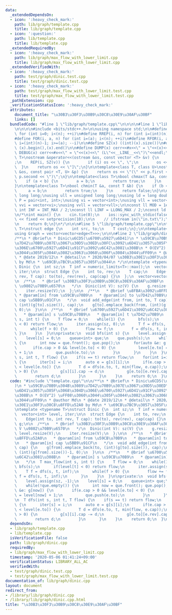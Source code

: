 ```yaml
---
data:
  _extendedDependsOn:
  - icon: ':heavy_check_mark:'
    path: lib/graph/template.cpp
    title: lib/graph/template.cpp
  - icon: ':question:'
    path: lib/template.cpp
    title: lib/template.cpp
  _extendedRequiredBy:
  - icon: ':heavy_check_mark:'
    path: lib/graph/max_flow_with_lower_limit.cpp
    title: lib/graph/max_flow_with_lower_limit.cpp
  _extendedVerifiedWith:
  - icon: ':heavy_check_mark:'
    path: test/graph/dinic.test.cpp
    title: test/graph/dinic.test.cpp
  - icon: ':heavy_check_mark:'
    path: test/graph/max_flow_with_lower_limit.test.cpp
    title: test/graph/max_flow_with_lower_limit.test.cpp
  _pathExtension: cpp
  _verificationStatusIcon: ':heavy_check_mark:'
  attributes:
    document_title: "\u30B3\u30F3\u30B9\u30C8\u30E9\u30AF\u30BF"
    links: []
  bundledCode: "#line 1 \"lib/graph/template.cpp\"\n\n\n\n#line 1 \"lib/template.cpp\"\
    \n\n\n\n#include <bits/stdc++.h>\n\nusing namespace std;\n\n#define REP(i, n)\
    \ for (int i=0; i<(n); ++i)\n#define RREP(i, n) for (int i=(int)(n)-1; i>=0; --i)\n\
    #define FOR(i, a, n) for (int i=(a); i<(n); ++i)\n#define RFOR(i, a, n) for (int\
    \ i=(int)(n)-1; i>=(a); --i)\n\n#define SZ(x) ((int)(x).size())\n#define ALL(x)\
    \ (x).begin(),(x).end()\n\n#define DUMP(x) cerr<<#x<<\" = \"<<(x)<<endl\n#define\
    \ DEBUG(x) cerr<<#x<<\" = \"<<(x)<<\" (L\"<<__LINE__<<\")\"<<endl;\n\ntemplate<class\
    \ T>\nostream &operator<<(ostream &os, const vector <T> &v) {\n    os << \"[\"\
    ;\n    REP(i, SZ(v)) {\n        if (i) os << \", \";\n        os << v[i];\n  \
    \  }\n    return os << \"]\";\n}\n\ntemplate<class T, class U>\nostream &operator<<(ostream\
    \ &os, const pair <T, U> &p) {\n    return os << \"(\" << p.first << \" \" <<\
    \ p.second << \")\";\n}\n\ntemplate<class T>\nbool chmax(T &a, const T &b) {\n\
    \    if (a < b) {\n        a = b;\n        return true;\n    }\n    return false;\n\
    }\n\ntemplate<class T>\nbool chmin(T &a, const T &b) {\n    if (b < a) {\n   \
    \     a = b;\n        return true;\n    }\n    return false;\n}\n\nusing ll =\
    \ long long;\nusing ull = unsigned long long;\nusing ld = long double;\nusing\
    \ P = pair<int, int>;\nusing vi = vector<int>;\nusing vll = vector<ll>;\nusing\
    \ vvi = vector<vi>;\nusing vvll = vector<vll>;\n\nconst ll MOD = 1e9 + 7;\nconst\
    \ int INF = INT_MAX / 2;\nconst ll LINF = LLONG_MAX / 2;\nconst ld eps = 1e-9;\n\
    \n/*\nint main() {\n    cin.tie(0);\n    ios::sync_with_stdio(false);\n    cout\
    \ << fixed << setprecision(10);\n\n    // ifstream in(\"in.txt\");\n    // cin.rdbuf(in.rdbuf());\n\
    \n    return 0;\n}\n*/\n\n\n#line 5 \"lib/graph/template.cpp\"\n\ntemplate<typename\
    \ T>\nstruct edge {\n    int src, to;\n    T cost;\n};\n\ntemplate<typename T>\n\
    using Graph = vector<vector<edge<T>>>;\n\n\n#line 2 \"lib/graph/dinic.cpp\"\n\n\
    /**\n * @brief\n * Dinic\u6CD5(\u6700\u5927\u6D41)\n * \u59CB\u70B9\u304B\u3089\
    \u7D42\u70B9\u307E\u3067\u30D5\u30ED\u30FC\u3092\u6D41\u3057\u305F\u3068\u304D\
    \u306E\u6700\u5927\u6D41\u91CF\u3092\u6C42\u3081\u308B\n * O(EV^2) \uFF08\u3060\
    \u3044\u305F\u3044\u3082\u3063\u3068\u306F\u3084\u3044\uFF09\n * @author Md\n\
    \ * @date 2019/12\n * @detail\n * 2020/04/07 \u30B3\u30E1\u30F3\u30C8\u8FFD\u52A0\
    \ by Md\n * \u69CB\u7BC9\u3057\u305F\u3044\n */\n\ntemplate <typename T>\nstruct\
    \ Dinic {\n  int sz;\n  T inf = numeric_limits<T>::max();\n  vector<int> level,\
    \ iter;\n\n  struct Edge {\n    int to, rev;\n    T cap;\n    Edge(int to, int\
    \ rev, T cap): to(to), rev(rev), cap(cap) {}\n  };\n  vector<vector<Edge>> g;\n\
    \n  /**\n   * @brief \u30B3\u30F3\u30B9\u30C8\u30E9\u30AF\u30BF\n   * @param V\
    \ \u9802\u70B9\u6570\n   */\n  Dinic(int V): sz(V) {\n    g.resize(V);\n    level.resize(V);\n\
    \    iter.resize(V);\n  };\n\n  /**\n   * @brief \u8FBA\u3092\u8FFD\u52A0\n  \
    \ * @param[in] from \u59CB\u70B9\n   * @param[in] to \u7D42\u70B9\n   * @param[in]\
    \ cap \u5BB9\u91CF\n   */\n  void add_edge(int from, int to, T cap) {\n    g[from].emplace_back(to,\
    \ (int)(g[to].size()), cap);\n    g[to].emplace_back(from, (int)(g[from].size())-1,\
    \ 0);\n  }\n\n  /**\n   * @brief \u6700\u5927\u6D41\u3092\u6C42\u3081\u308B\n\
    \   * @param[in] s \u59CB\u70B9\n   * @param[in] t \u7D42\u70B9\n   */\n  T max_flow(int\
    \ s, int t) {\n    T flow = 0;\n    while(1) {\n      bfs(s);\n      if(level[t]\
    \ < 0) return flow;\n      iter.assign(sz, 0);\n      T f = dfs(s, t, inf);\n\
    \      while(f > 0) {\n        flow += f;\n        f = dfs(s, t, inf);\n     \
    \ }\n    }\n  }\n\nprivate:\n  void bfs(int s) {\n    level.assign(sz, -1);\n\
    \    level[s] = 0;\n    queue<int> que;\n    que.push(s);\n    while(!que.empty())\
    \ {\n      int now = que.front(); que.pop();\n      for(auto &e: g[now]) {\n \
    \       if(e.cap > 0 && level[e.to] < 0) {\n          level[e.to] = level[now]\
    \ + 1;\n          que.push(e.to);\n        }\n      }\n    }\n  }\n\n  T dfs(int\
    \ s, int t, T flow) {\n    if(s == t) return flow;\n    for(int i=iter[s];i<(int)(g[s].size());++i)\
    \ {\n      iter[s] = i;\n      auto e = g[s][i];\n      if(e.cap > 0 && level[s]\
    \ < level[e.to]) {\n        T d = dfs(e.to, t, min(flow, e.cap));\n        if(d\
    \ > 0) {\n          g[s][i].cap -= d;\n          g[e.to][e.rev].cap += d;\n  \
    \        return d;\n        }\n      }\n    }\n    return 0;\n  }\n};\n"
  code: "#include \"template.cpp\"\n\n/**\n * @brief\n * Dinic\u6CD5(\u6700\u5927\u6D41\
    )\n * \u59CB\u70B9\u304B\u3089\u7D42\u70B9\u307E\u3067\u30D5\u30ED\u30FC\u3092\
    \u6D41\u3057\u305F\u3068\u304D\u306E\u6700\u5927\u6D41\u91CF\u3092\u6C42\u3081\
    \u308B\n * O(EV^2) \uFF08\u3060\u3044\u305F\u3044\u3082\u3063\u3068\u306F\u3084\
    \u3044\uFF09\n * @author Md\n * @date 2019/12\n * @detail\n * 2020/04/07 \u30B3\
    \u30E1\u30F3\u30C8\u8FFD\u52A0 by Md\n * \u69CB\u7BC9\u3057\u305F\u3044\n */\n\
    \ntemplate <typename T>\nstruct Dinic {\n  int sz;\n  T inf = numeric_limits<T>::max();\n\
    \  vector<int> level, iter;\n\n  struct Edge {\n    int to, rev;\n    T cap;\n\
    \    Edge(int to, int rev, T cap): to(to), rev(rev), cap(cap) {}\n  };\n  vector<vector<Edge>>\
    \ g;\n\n  /**\n   * @brief \u30B3\u30F3\u30B9\u30C8\u30E9\u30AF\u30BF\n   * @param\
    \ V \u9802\u70B9\u6570\n   */\n  Dinic(int V): sz(V) {\n    g.resize(V);\n   \
    \ level.resize(V);\n    iter.resize(V);\n  };\n\n  /**\n   * @brief \u8FBA\u3092\
    \u8FFD\u52A0\n   * @param[in] from \u59CB\u70B9\n   * @param[in] to \u7D42\u70B9\
    \n   * @param[in] cap \u5BB9\u91CF\n   */\n  void add_edge(int from, int to, T\
    \ cap) {\n    g[from].emplace_back(to, (int)(g[to].size()), cap);\n    g[to].emplace_back(from,\
    \ (int)(g[from].size())-1, 0);\n  }\n\n  /**\n   * @brief \u6700\u5927\u6D41\u3092\
    \u6C42\u3081\u308B\n   * @param[in] s \u59CB\u70B9\n   * @param[in] t \u7D42\u70B9\
    \n   */\n  T max_flow(int s, int t) {\n    T flow = 0;\n    while(1) {\n     \
    \ bfs(s);\n      if(level[t] < 0) return flow;\n      iter.assign(sz, 0);\n  \
    \    T f = dfs(s, t, inf);\n      while(f > 0) {\n        flow += f;\n       \
    \ f = dfs(s, t, inf);\n      }\n    }\n  }\n\nprivate:\n  void bfs(int s) {\n\
    \    level.assign(sz, -1);\n    level[s] = 0;\n    queue<int> que;\n    que.push(s);\n\
    \    while(!que.empty()) {\n      int now = que.front(); que.pop();\n      for(auto\
    \ &e: g[now]) {\n        if(e.cap > 0 && level[e.to] < 0) {\n          level[e.to]\
    \ = level[now] + 1;\n          que.push(e.to);\n        }\n      }\n    }\n  }\n\
    \n  T dfs(int s, int t, T flow) {\n    if(s == t) return flow;\n    for(int i=iter[s];i<(int)(g[s].size());++i)\
    \ {\n      iter[s] = i;\n      auto e = g[s][i];\n      if(e.cap > 0 && level[s]\
    \ < level[e.to]) {\n        T d = dfs(e.to, t, min(flow, e.cap));\n        if(d\
    \ > 0) {\n          g[s][i].cap -= d;\n          g[e.to][e.rev].cap += d;\n  \
    \        return d;\n        }\n      }\n    }\n    return 0;\n  }\n};"
  dependsOn:
  - lib/graph/template.cpp
  - lib/template.cpp
  isVerificationFile: false
  path: lib/graph/dinic.cpp
  requiredBy:
  - lib/graph/max_flow_with_lower_limit.cpp
  timestamp: '2020-05-06 01:41:24+09:00'
  verificationStatus: LIBRARY_ALL_AC
  verifiedWith:
  - test/graph/dinic.test.cpp
  - test/graph/max_flow_with_lower_limit.test.cpp
documentation_of: lib/graph/dinic.cpp
layout: document
redirect_from:
- /library/lib/graph/dinic.cpp
- /library/lib/graph/dinic.cpp.html
title: "\u30B3\u30F3\u30B9\u30C8\u30E9\u30AF\u30BF"
---
```


